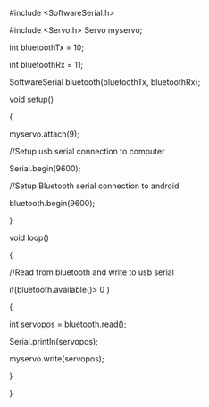 #include <SoftwareSerial.h>

#include <Servo.h>
Servo myservo;

int bluetoothTx = 10;

int bluetoothRx = 11;

SoftwareSerial bluetooth(bluetoothTx, bluetoothRx);

void setup()

{

myservo.attach(9);

//Setup usb serial connection to computer

Serial.begin(9600);

//Setup Bluetooth serial connection to android

bluetooth.begin(9600);

}

void loop()

{

//Read from bluetooth and write to usb serial

if(bluetooth.available()> 0 )

{

int servopos = bluetooth.read();

Serial.println(servopos);

myservo.write(servopos);

}

}
